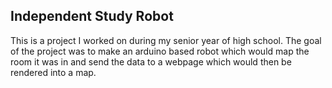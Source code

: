 ## Independent Study Robot

This is a project I worked on during my senior year of high school. The goal of the project was to make an arduino based robot which would map the room it was in and send the data to a webpage which would then be rendered into a map.

